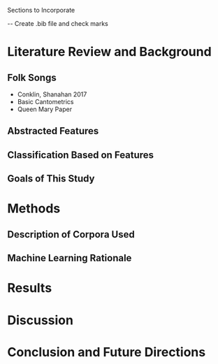 Sections to Incorporate 

-- Create .bib file and check marks

# Literature Review and Background

## Folk Songs 

* Conklin, Shanahan 2017 
* Basic Cantometrics 
* Queen Mary Paper 

## Abstracted Features

## Classification Based on Features 

## Goals of This Study

# Methods

## Description of Corpora Used

## Machine Learning Rationale 

# Results

# Discussion

# Conclusion and Future Directions


